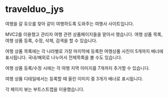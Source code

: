 ﻿# travelduo_jys
여행을 갈 듀오를 찾아 같이 여행하도록 도와주는 여행사 사이트입니다.

MVC2를 이용했고 관리자 여행 관련 상품페이지들을 맡아서 했습니다.
여행 상품 목록, 여행 상품 등록, 수정, 삭제, 검색을 할 수 있습니다.

여행 상품 목록에는 각 나라별로 가장 마지막에 등록한 여행상품 사진이 5개까지 배너에 표시됩니다.
국내/해외로 나누어서 전체목록을 볼 수도 있습니다.

여행 상품 등록/수정 시에는 각 여행 지역 이미지를 7개까지 추가할 수 있습니다.

여행 상품 디테일에서는 등록할 때 올린 이미지 중 3개가 배너로 표시됩니다.

각 페이지 뷰는 부트스트랩을 이용했습니다.
